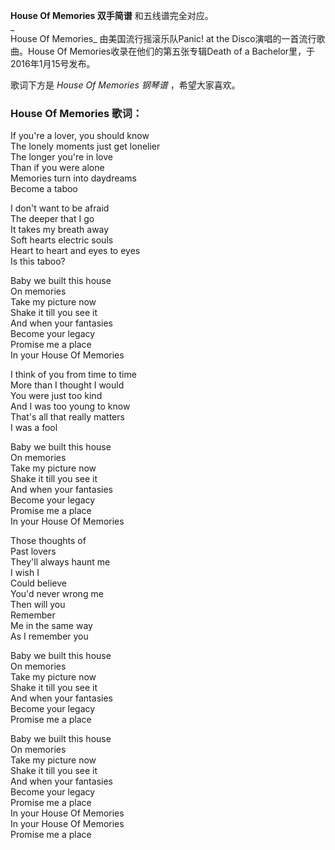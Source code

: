 

**House Of Memories 双手简谱** 和五线谱完全对应。  
_  
House Of Memories_ 由美国流行摇滚乐队Panic! at the Disco演唱的一首流行歌曲。House Of
Memories收录在他们的第五张专辑Death of a Bachelor里，于2016年1月15号发布。  
  
歌词下方是 _House Of Memories 钢琴谱_ ，希望大家喜欢。

### House Of Memories 歌词：

If you're a lover, you should know  
The lonely moments just get lonelier  
The longer you're in love  
Than if you were alone  
Memories turn into daydreams  
Become a taboo

I don't want to be afraid  
The deeper that I go  
It takes my breath away  
Soft hearts electric souls  
Heart to heart and eyes to eyes  
Is this taboo?

Baby we built this house  
On memories  
Take my picture now  
Shake it till you see it  
And when your fantasies  
Become your legacy  
Promise me a place  
In your House Of Memories

I think of you from time to time  
More than I thought I would  
You were just too kind  
And I was too young to know  
That's all that really matters  
I was a fool

Baby we built this house  
On memories  
Take my picture now  
Shake it till you see it  
And when your fantasies  
Become your legacy  
Promise me a place  
In your House Of Memories

Those thoughts of  
Past lovers  
They'll always haunt me  
I wish I  
Could believe  
You'd never wrong me  
Then will you  
Remember  
Me in the same way  
As I remember you

Baby we built this house  
On memories  
Take my picture now  
Shake it till you see it  
And when your fantasies  
Become your legacy  
Promise me a place

Baby we built this house  
On memories  
Take my picture now  
Shake it till you see it  
And when your fantasies  
Become your legacy  
Promise me a place  
In your House Of Memories  
In your House Of Memories  
Promise me a place

